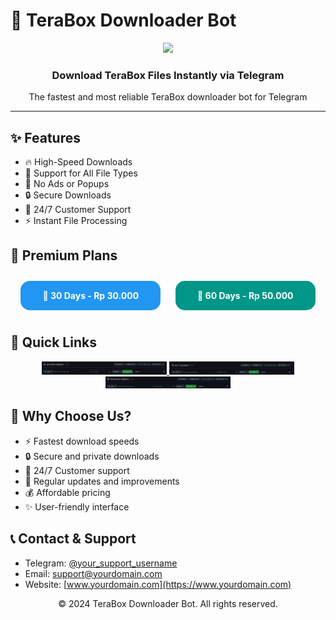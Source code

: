 <!-- Meta tags for SEO -->
<head>
  <meta name="description" content="TeraBox Downloader Bot - Download TeraBox files instantly via Telegram. High-speed, secure, and reliable file downloads with 24/7 support.">
  <meta name="keywords" content="TeraBox, Downloader, Telegram Bot, File Download, High Speed, Secure Downloads, Premium Download">
  <meta name="author" content="TeraBox Downloader Bot">
  <meta name="robots" content="index, follow">
  <meta property="og:title" content="TeraBox Downloader Bot - Fast & Secure Downloads">
  <meta property="og:description" content="Download TeraBox files instantly via Telegram. High-speed, secure, and reliable file downloads with 24/7 support.">
  <meta property="og:image" content="https://media.giphy.com/media/M9gbBd9nbDrOTu1Mqx/giphy.gif">
  <meta property="og:url" content="https://www.yourdomain.com">
</head>

# 🚀 TeraBox Downloader Bot

<div align="center">
  <img src="https://media.giphy.com/media/M9gbBd9nbDrOTu1Mqx/giphy.gif" width="100"/>
  
  ### Download TeraBox Files Instantly via Telegram
  The fastest and most reliable TeraBox downloader bot for Telegram
</div>

---

## ✨ Features

- 🔥 High-Speed Downloads
- 📁 Support for All File Types
- 💫 No Ads or Popups
- 🔒 Secure Downloads
- 📱 24/7 Customer Support
- ⚡ Instant File Processing

## 💎 Premium Plans

<div align="center">
  <a href="https://t.me/your_bot_username" class="btn" style="display: inline-block; background-color: #2196F3; color: white; padding: 15px 35px; text-align: center; border-radius: 15px; text-decoration: none; margin: 10px; font-weight: bold; transition: all 0.3s ease;" onmouseover="this.style.transform='scale(1.1)'" onmouseout="this.style.transform='scale(1)'">
    🌟 30 Days - Rp 30.000
  </a>

  <a href="https://t.me/your_bot_username" class="btn" style="display: inline-block; background-color: #009688; color: white; padding: 15px 35px; text-align: center; border-radius: 15px; text-decoration: none; margin: 10px; font-weight: bold; transition: all 0.3s ease;" onmouseover="this.style.transform='scale(1.1)'" onmouseout="this.style.transform='scale(1)'">
    💎 60 Days - Rp 50.000
  </a>
</div>

## 🔗 Quick Links

<div align="center">
  <a href="https://github.com/cuan-group/BACKEND-WEBSITE">
    <img src="https://github.com/cuan-group/.github/blob/main/src/backend.jpg?raw=true" width="200" alt="Backend Repository"/>
  </a>
  
  <a href="https://github.com/cuan-group/FRONTEND-WEBSITE">
    <img src="https://github.com/cuan-group/.github/blob/main/src/bot.jpg?raw=true" width="200" alt="Bot Repository"/>
  </a>
  
  <a href="https://github.com/cuan-group/FRONTEND-WEBSITE">
    <img src="https://github.com/cuan-group/.github/blob/main/src/web.jpg?raw=true" width="200" alt="Frontend Repository"/>
  </a>
</div>

## 🤝 Why Choose Us?

- ⚡ Fastest download speeds
- 🔒 Secure and private downloads
- 💬 24/7 Customer support
- 🌟 Regular updates and improvements
- 💰 Affordable pricing
- ✨ User-friendly interface

## 📞 Contact & Support

- Telegram: [@your_support_username](https://t.me/your_support_username)
- Email: support@yourdomain.com
- Website: [www.yourdomain.com](https://www.yourdomain.com)

<div align="center">
  <p>© 2024 TeraBox Downloader Bot. All rights reserved.</p>
</div>